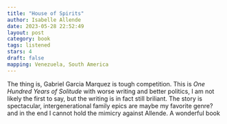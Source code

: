 ```yaml
---
title: "House of Spirits"
author: Isabelle Allende
date: 2023-05-28 22:52:49
layout: post
category: book
tags: listened
stars: 4
draft: false
mapping: Venezuela, South America
---
```


The thing is, Gabriel Garcia Marquez is tough competition. This is _One Hundred Years of Solitude_ with worse writing and better politics, I am not likely the first to say, but the writing is in fact still briliant. The story is spectacular, intergenerational family epics are maybe my favorite genre? and in the end I cannot hold the mimicry against Allende. A wonderful book
